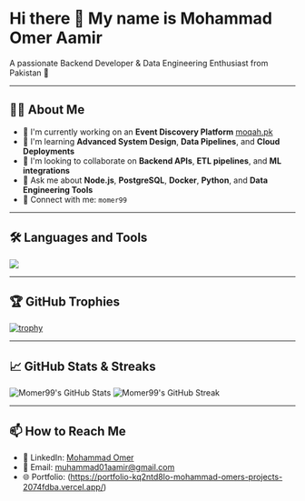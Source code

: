 # Hi there 👋 My name is Mohammad Omer Aamir
A passionate Backend Developer & Data Engineering Enthusiast from Pakistan 🚀

---

## 👨‍💻 About Me
- 🔭 I'm currently working on an **Event Discovery Platform** [moqah.pk](https://moqah.pk)
- 🌱 I'm learning **Advanced System Design**, **Data Pipelines**, and **Cloud Deployments**
- 👯 I'm looking to collaborate on **Backend APIs**, **ETL pipelines**, and **ML integrations**
- 💬 Ask me about **Node.js**, **PostgreSQL**, **Docker**, **Python**, and **Data Engineering Tools**
- 🤝 Connect with me: `momer99`

---

## 🛠️ Languages and Tools
<p align="left">
  <img src="https://skillicons.dev/icons?i=postgres,mysql,mongodb,github,cpp,python,docker,numpy,nodejs,express,react,fastapi,jenkins" />
</p>


---

## 🏆 GitHub Trophies
[![trophy](https://github-profile-trophy.vercel.app/?username=momer99&theme=radical&column=7)](https://github.com/ryo-ma/github-profile-trophy)

---

## 📈 GitHub Stats & Streaks
![Momer99's GitHub Stats](https://github-readme-stats.vercel.app/api?username=momer99&show_icons=true&theme=radical)
![Momer99's GitHub Streak](https://github-readme-streak-stats.herokuapp.com?user=momer99&theme=radical)

---

## 📫 How to Reach Me
- 💼 LinkedIn: [Mohammad Omer](https://www.linkedin.com/in/mohammad-omer-aamir/)
- 📧 Email: muhammad01aamir@gmail.com
- 🌐 Portfolio: (https://portfolio-kq2ntd8lo-mohammad-omers-projects-2074fdba.vercel.app/)
